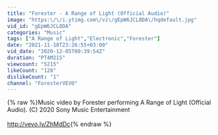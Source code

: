 ```yaml
---
title: "Forester - A Range of Light (Official Audio)"
image: "https:\/\/i.ytimg.com\/vi\/gEpW6JCL8DA\/hqdefault.jpg"
vid_id: "gEpW6JCL8DA"
categories: "Music"
tags: ["A Range of Light","Electronic","Forester"]
date: "2021-11-18T23:26:55+03:00"
vid_date: "2020-12-05T00:39:54Z"
duration: "PT4M21S"
viewcount: "5215"
likeCount: "128"
dislikeCount: "1"
channel: "ForesterVEVO"
---
```

{% raw %}Music video by Forester performing A Range of Light (Official Audio). (C) 2020 Sony Music Entertainment<br /><br /><a rel="nofollow" target="blank" href="http://vevo.ly/ZhMdDc">http://vevo.ly/ZhMdDc</a>{% endraw %}

